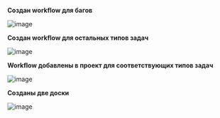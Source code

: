 **Создан workflow для багов**

![image](https://github.com/user-attachments/assets/5846013e-6a1a-4422-9fa0-c93fb67aa178)

**Создан workflow для остальных типов задач**

![image](https://github.com/user-attachments/assets/e23a2208-8bbd-4e39-a10b-3fd85a8b3444)

**Workflow добавлены в проект для соответствующих типов задач**

![image](https://github.com/user-attachments/assets/f357a051-01c6-499f-b86d-bd56428bff96)

**Созданы две доски**

![image](https://github.com/user-attachments/assets/725be1c3-aaa6-4776-8f73-94fca28b80b1)




